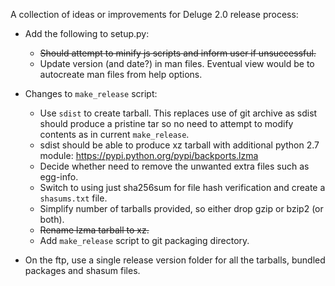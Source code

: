 A collection of ideas or improvements for Deluge 2.0 release process:


* Add the following to setup.py:
  * ~~Should attempt to minify js scripts and inform user if unsuccessful.~~
  * Update version (and date?) in man files. Eventual view would be to autocreate man files from help options.

* Changes to `make_release` script: 
  * Use `sdist` to create tarball. This replaces use of git archive as sdist should produce a pristine tar so no need to attempt to modify contents as in current `make_release`. 
  * sdist should be able to produce xz tarball with additional python 2.7 module: https://pypi.python.org/pypi/backports.lzma
  * Decide whether need to remove the unwanted extra files such as egg-info.
  * Switch to using just sha256sum for file hash verification and create a `shasums.txt` file.
  * Simplify number of tarballs provided, so either drop gzip or bzip2 (or both).
  * ~~Rename lzma tarball to xz.~~
  * Add `make_release` script to git packaging directory.

* On the ftp, use a single release version folder for all the tarballs, bundled packages and shasum files.
